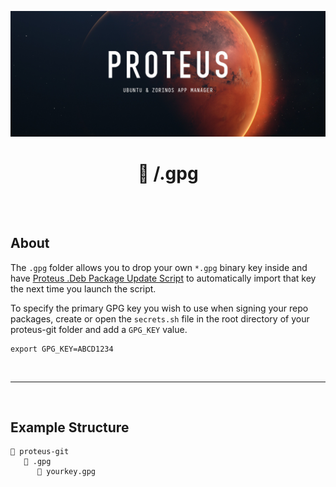 <p align="center"><img src="https://raw.githubusercontent.com/Aetherinox/proteus-app-manager/main/docs/images/readme/banner_02.png" width="860"></p>
<h1 align="center"><b>📁 /.gpg</b></h1>

<div align="center">

</div>

<br />
<br />

## About
The `.gpg` folder allows you to drop your own `*.gpg` binary key inside and have [Proteus .Deb Package Update Script](https://github.com/Aetherinox/proteus-git) to automatically import that key the next time you launch the script.

To specify the primary GPG key you wish to use when signing your repo packages, create or open the `secrets.sh` file in the root directory of your proteus-git folder and add a `GPG_KEY` value.

```shell
export GPG_KEY=ABCD1234
```

<br />

---

<br />

## Example Structure
```
📁 proteus-git
   📁 .gpg
      📄 yourkey.gpg
```